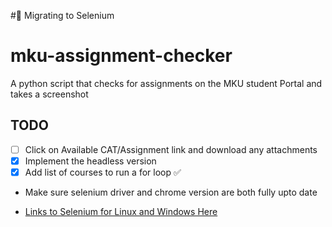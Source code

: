 #🚧 Migrating to Selenium 
# mku-assignment-checker
A python script that checks for assignments on the MKU student Portal and takes a screenshot
## TODO
- [ ] Click on Available CAT/Assignment link and download any attachments
- [x] Implement the headless version
- [x] Add list of courses to run a for loop ✅

- Make sure selenium driver and chrome version are both fully upto date
- <p><a href="https://googlechromelabs.github.io/chrome-for-testing/" target="_blank">Links to Selenium for Linux and Windows Here</a></p>


